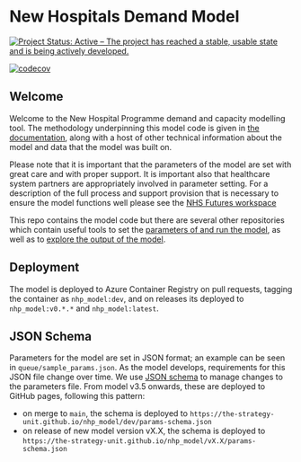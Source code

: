 # New Hospitals Demand Model

<!-- badges: start -->

[![Project Status: Active – The project has reached a stable, usable
state and is being actively
developed.](https://www.repostatus.org/badges/latest/active.svg)](https://www.repostatus.org/#active)

[![codecov](https://codecov.io/gh/The-Strategy-Unit/nhp_model/branch/main/graph/badge.svg?token=uGmRhc1n9C)](https://codecov.io/gh/The-Strategy-Unit/nhp_model)

<!-- badges: end -->

## Welcome

Welcome to the New Hospital Programme demand and capacity modelling tool. The methodology underpinning this model code is given in [the documentation](https://connect.strategyunitwm.nhs.uk/nhp/project_information/), along with a host of other technical information about the model and data that the model was built on.

Please note that it is important that the parameters of the model are set with great care and with proper support. It is important also that healthcare system partners are appropriately involved in parameter setting. For a description of the full process and support provision that is necessary to ensure the model functions well please see the [NHS Futures workspace](https://future.nhs.uk/NewHospitalProgrammeDigital/browseFolder?fid=53572528&done=OBJChangesSaved) 

This repo contains the model code but there are several other repositories which contain useful tools to set the [parameters of and run the model](https://github.com/The-Strategy-Unit/nhp_inputs), as well as to [explore the output of the model](https://github.com/The-Strategy-Unit/nhp_outputs).

## Deployment

The model is deployed to Azure Container Registry on pull requests, tagging the container as `nhp_model:dev`, and on releases its deployed to `nhp_model:v0.*.*` and `nhp_model:latest`.

## JSON Schema

Parameters for the model are set in JSON format; an example can be seen in `queue/sample_params.json`. As the model develops, requirements for this JSON file change over time. We use [JSON schema](https://json-schema.org/understanding-json-schema/about) to manage changes to the parameters file. From model v3.5 onwards, these are deployed to GitHub pages, following this pattern:
- on merge to `main`, the schema is deployed to `https://the-strategy-unit.github.io/nhp_model/dev/params-schema.json`
- on release of new model version vX.X, the schema is deployed to `https://the-strategy-unit.github.io/nhp_model/vX.X/params-schema.json`
